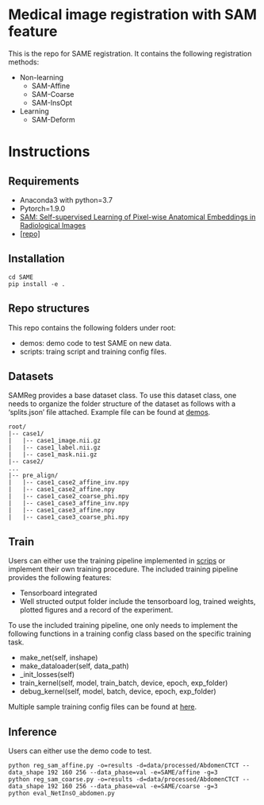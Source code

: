 # Medical image registration with SAM feature

This is the repo for SAME registration. It contains the following registration methods:
- Non-learning
    - SAM-Affine 
    - SAM-Coarse
    - SAM-InsOpt
- Learning
    - SAM-Deform


# Instructions
## Requirements
- Anaconda3 with python=3.7
- Pytorch=1.9.0
- [SAM: Self-supervised Learning of Pixel-wise Anatomical Embeddings in Radiological Images](https://ieeexplore.ieee.org/document/9760421/)
- [[repo]](https://github.com/alibaba-damo-academy/self-supervised-anatomical-embedding-v2)

## Installation
```
cd SAME
pip install -e .
```

## Repo structures
This repo contains the following folders under root: 
- demos: demo code to test SAME on new data.
- scripts: traing script and training config files.


## Datasets
SAMReg provides a base dataset class. To use this dataset class, one needs to organize the folder structure of the dataset as follows with a ‘splits.json’ file attached.  Example file can be found at [demos](demos/).
```
root/
|-- case1/
|   |-- case1_image.nii.gz
|   |-- case1_label.nii.gz
|   |-- case1_mask.nii.gz
|-- case2/
...
|-- pre_align/
|   |-- case1_case2_affine_inv.npy
|   |-- case1_case2_affine.npy
|   |-- case1_case2_coarse_phi.npy
|   |-- case1_case3_affine_inv.npy
|   |-- case1_case3_affine.npy
|   |-- case1_case3_coarse_phi.npy

```


## Train
Users can either use the training pipeline implemented in [scrips](scripts/) or implement their own training procedure. The included training pipeline provides the following features:
- Tensorboard integrated
- Well structed output folder include the tensorboard log, trained weights, plotted figures and a record of the experiment.

To use the included training pipeline, one only needs to implement the following functions in a training config class based on the specific training task.
- make_net(self, inshape)
- make_dataloader(self, data_path)
- _init_losses(self)
- train_kernel(self, model, train_batch, device, epoch, exp_folder)
- debug_kernel(self, model, batch, device, epoch, exp_folder)

Multiple sample training config files can be found at [here](scripts/train_config/).

## Inference
Users can either use the demo code to test.
```
python reg_sam_affine.py -o=results -d=data/processed/AbdomenCTCT --data_shape 192 160 256 --data_phase=val -e=SAME/affine -g=3 
python reg_sam_coarse.py -o=results -d=data/processed/AbdomenCTCT --data_shape 192 160 256 --data_phase=val -e=SAME/coarse -g=3 
python eval_NetInsO_abdomen.py
```


